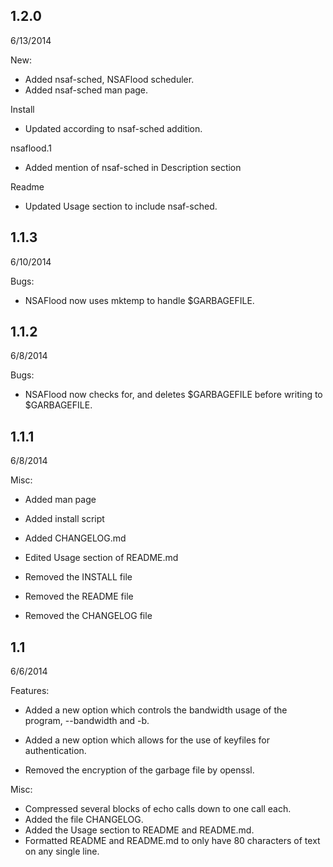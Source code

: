 
1.2.0
-----
6/13/2014

New:
- Added nsaf-sched, NSAFlood scheduler.
- Added nsaf-sched man page.

Install
- Updated according to nsaf-sched addition.

nsaflood.1
- Added mention of nsaf-sched in Description section

Readme
- Updated Usage section to include nsaf-sched.

1.1.3
-----
6/10/2014

Bugs:
- NSAFlood now uses mktemp to handle $GARBAGEFILE.

1.1.2
-----
6/8/2014

Bugs:
- NSAFlood now checks for, and deletes $GARBAGEFILE before writing to 
$GARBAGEFILE.

1.1.1	
-----
6/8/2014

Misc:

- Added man page
- Added install script
- Added CHANGELOG.md
- Edited Usage section of README.md

- Removed the INSTALL file
- Removed the README file
- Removed the CHANGELOG file

1.1	
---
6/6/2014

Features:

- Added a new option which controls the bandwidth usage of the program,
  --bandwidth and -b.
- Added a new option which allows for the use of keyfiles for
  authentication.

- Removed the encryption of the garbage file by openssl.

Misc:

- Compressed several blocks of echo calls down to one call each.
- Added the file CHANGELOG.
- Added the Usage section to README and README.md.
- Formatted README and README.md to only have 80 characters of text on 
  any single line.
